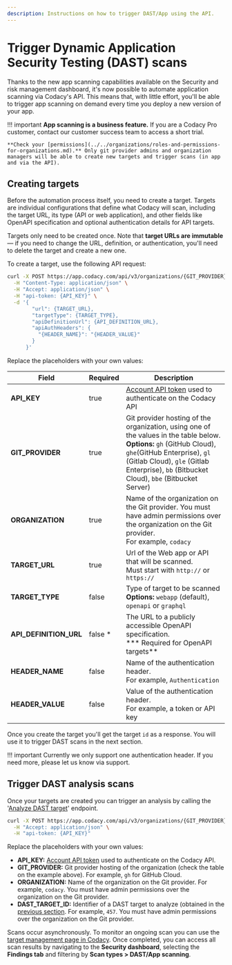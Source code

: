 ```yaml
---
description: Instructions on how to trigger DAST/App using the API.
---
```


# Trigger Dynamic Application Security Testing (DAST) scans

Thanks to the new app scanning capabilities available on the Security and risk management dashboard, it's now possible to automate application scanning via Codacy's API. This means that, with little effort, you'll be able to trigger app scanning on demand every time you deploy a new version of your app.

!!! important
    **App scanning is a business feature.** If you are a Codacy Pro customer, contact our customer success team to access a short trial.

    **Check your [permissions](../../organizations/roles-and-permissions-for-organizations.md).** Only git provider admins and organization managers will be able to create new targets and trigger scans (in app and via the API).


## Creating targets

Before the automation process itself, you need to create a target. Targets are individual configurations that define what Codacy will scan,  including the target URL, its type (API or web application), and other fields like OpenAPI specification and optional authentication details for API targets.

Targets only need to be created once. Note that **target URLs are immutable** — if you need to change the URL, definition, or authentication, you'll need to delete the target and create a new one.

To create a target, use the following API request:

```bash
curl -X POST https://app.codacy.com/api/v3/organizations/{GIT_PROVIDER}/{ORGANIZATION}/dast/targets \
  -H "Content-Type: application/json" \
  -H "Accept: application/json" \
  -H "api-token: {API_KEY}" \
  -d '{
        "url": {TARGET_URL},
        "targetType": {TARGET_TYPE},
        "apiDefinitionUrl": {API_DEFINITION_URL},
        "apiAuthHeaders": {
          "{HEADER_NAME}": "{HEADER_VALUE}"
        }
      }'
```

Replace the placeholders with your own values:

| Field | Required | Description |
|-------|----------|-------------|
| **API_KEY** | true | [Account API token](../api-tokens.md#account-api-tokens) used to authenticate on the Codacy API |
| **GIT_PROVIDER** | true | Git provider hosting of the organization, using one of the values in the table below. <br/>**Options:** `gh` (GitHub Cloud), `ghe`(GitHub Enterprise), `gl` (Gitlab Cloud), `gle` (Gitlab Enterprise), `bb` (Bitbucket Cloud), `bbe` (Bitbucket Server) | 
| **ORGANIZATION** | true | Name of the organization on the Git provider. You must have admin permissions over the organization on the Git provider.<br/>For example, `codacy` |
| **TARGET_URL** | true | Url of the Web app or API that will be scanned. <br/>Must start with `http://` or `https://`|
| **TARGET_TYPE** | false | Type of target to be scanned <br/> **Options:** `webapp` (default), `openapi` or `graphql`|
| **API_DEFINITION_URL** | false * | The URL to a publicly accessible OpenAPI specification.<br/>*** Required for OpenAPI targets**|
| **HEADER_NAME** | false | Name of the authentication header. <br/>For example, `Authentication`|
| **HEADER_VALUE** | false | Value of the authentication header. <br/>For example, a token or API key|

Once you create the target you'll get the target `id` as a response. You will use it to trigger DAST scans in the next section.

!!! important
    Currently we only support one authentication header. If you need more, please let us know via support.

## Trigger DAST analysis scans

Once your targets are created you can trigger an analysis by calling the '[Analyze DAST target](https://api.codacy.com/api/api-docs#analyzedasttarget)' endpoint.

```bash
curl -X POST https://app.codacy.com/api/v3/organizations/{GIT_PROVIDER}/{ORGANIZATION}/dast/targets/{DAST_TARGET_ID}/analyze \
  -H "Accept: application/json" \
  -H "api-token: {API_KEY}"
```

Replace the placeholders with your own values:

-   **API_KEY:** [Account API token](../api-tokens.md#account-api-tokens) used to authenticate on the Codacy API.
-   **GIT_PROVIDER:** Git provider hosting of the organization (check the table on the example above). For example, `gh` for GitHub Cloud.
-   **ORGANIZATION:** Name of the organization on the Git provider. For example, `codacy`. You must have admin permissions over the organization on the Git provider.
-   **DAST_TARGET_ID:** Identifier of a DAST target to analyze (obtained in the [previous section](./triggering-dast-scans.md#creating-targets). For example, `457`. You must have admin permissions over the organization on the Git provider.

Scans occur asynchronously. To monitor an ongoing scan you can use the [target management page in Codacy](../../organizations/managing-security-and-risk.md#app-scanning). Once completed, you can access all scan results by navigating to the **Security dashboard**, selecting the **Findings tab** and filtering by **Scan types > DAST/App scanning**.